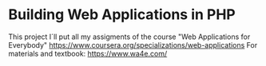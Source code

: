 ﻿# Building Web Applications in PHP
 
This project I´ll put all my assigments of the course
 "Web Applications for Everybody"
https://www.coursera.org/specializations/web-applications
For materials and textbook:
https://www.wa4e.com/